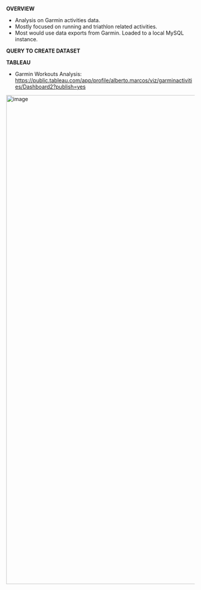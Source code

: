 **OVERVIEW**

- Analysis on Garmin activities data. 
- Mostly focused on running and triathlon related activities.
- Most would use data exports from Garmin. Loaded to a local MySQL instance.

**QUERY TO CREATE DATASET**


**TABLEAU**
- Garmin Workouts Analysis: https://public.tableau.com/app/profile/alberto.marcos/viz/garminactivities/Dashboard2?publish=yes
<img width="1309" alt="image" src="https://github.com/betomarcos/garmin_activities/assets/130506688/2004ece6-f4e6-43b5-bb9c-52a192aec4e6">


